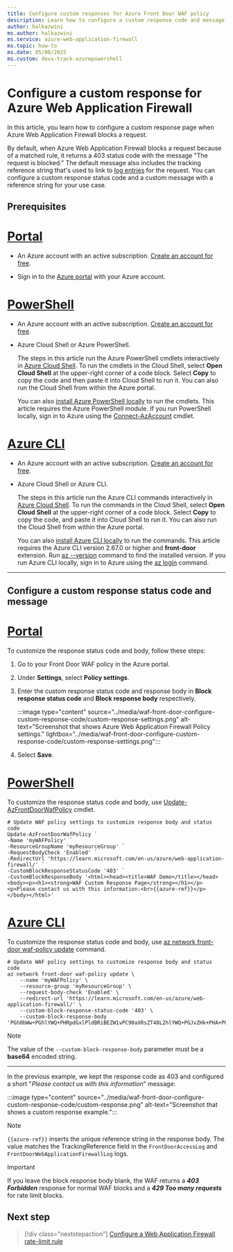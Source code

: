 ```yaml
---
title: Configure custom responses for Azure Front Door WAF policy
description: Learn how to configure a custom response code and message when Azure Web Application Firewall blocks a request.
author: halkazwini
ms.author: halkazwini
ms.service: azure-web-application-firewall
ms.topic: how-to
ms.date: 05/08/2025
ms.custom: devx-track-azurepowershell
---
```


# Configure a custom response for Azure Web Application Firewall

In this article, you learn how to configure a custom response page when Azure Web Application Firewall blocks a request.

By default, when Azure Web Application Firewall blocks a request because of a matched rule, it returns a 403 status code with the message "The request is blocked." The default message also includes the tracking reference string that's used to link to [log entries](./waf-front-door-monitor.md) for the request. You can configure a custom response status code and a custom message with a reference string for your use case.

## Prerequisites

# [**Portal**](#tab/portal)

- An Azure account with an active subscription. [Create an account for free](https://azure.microsoft.com/free/?WT.mc_id=A261C142F).

- Sign in to the [Azure portal](https://portal.azure.com) with your Azure account.

# [**PowerShell**](#tab/powershell)

- An Azure account with an active subscription. [Create an account for free](https://azure.microsoft.com/free/?WT.mc_id=A261C142F).

- Azure Cloud Shell or Azure PowerShell.

    The steps in this article run the Azure PowerShell cmdlets interactively in [Azure Cloud Shell](/azure/cloud-shell/overview). To run the cmdlets in the Cloud Shell, select **Open Cloud Shell** at the upper-right corner of a code block. Select **Copy** to copy the code and then paste it into Cloud Shell to run it. You can also run the Cloud Shell from within the Azure portal.

    You can also [install Azure PowerShell locally](/powershell/azure/install-azure-powershell) to run the cmdlets. This article requires the Azure PowerShell module. If you run PowerShell locally, sign in to Azure using the [Connect-AzAccount](/powershell/module/az.accounts/connect-azaccount) cmdlet.

# [**Azure CLI**](#tab/cli)

- An Azure account with an active subscription. [Create an account for free](https://azure.microsoft.com/free/?WT.mc_id=A261C142F).

- Azure Cloud Shell or Azure CLI.

    The steps in this article run the Azure CLI commands interactively in [Azure Cloud Shell](/azure/cloud-shell/overview). To run the commands in the Cloud Shell, select **Open Cloud Shell** at the upper-right corner of a code block. Select **Copy** to copy the code, and paste it into Cloud Shell to run it. You can also run the Cloud Shell from within the Azure portal.

    You can also [install Azure CLI locally](/cli/azure/install-azure-cli) to run the commands. This article requires the Azure CLI version 2.67.0 or higher and  **front-door** extension. Run [az --version](/cli/azure/reference-index#az-version) command to find the installed version. If you run Azure CLI locally, sign in to Azure using the [az login](/cli/azure/reference-index#az-login) command.

---

## Configure a custom response status code and message

# [**Portal**](#tab/portal)

To customize the response status code and body, follow these steps:

1. Go to your Front Door WAF policy in the Azure portal.

1. Under **Settings**, select **Policy settings**.

1. Enter the custom response status code and response body in **Block response status code** and **Block response body** respectively.

    :::image type="content" source="../media/waf-front-door-configure-custom-response-code/custom-response-settings.png" alt-text="Screenshot that shows Azure Web Application Firewall Policy settings." lightbox="../media/waf-front-door-configure-custom-response-code/custom-response-settings.png":::

1. Select **Save**.

# [**PowerShell**](#tab/powershell)

To customize the response status code and body, use [Update-AzFrontDoorWafPolicy](/powershell/module/az.frontdoor/Update-AzFrontDoorWafPolicy) cmdlet.


```azurepowershell-interactive
# Update WAF policy settings to customize response body and status code
Update-AzFrontDoorWafPolicy `
-Name 'myWAFPolicy' `
-ResourceGroupName 'myResourceGroup' `
-RequestBodyCheck 'Enabled' `
-RedirectUrl 'https://learn.microsoft.com/en-us/azure/web-application-firewall/' `
-CustomBlockResponseStatusCode '403' `
-CustomBlockResponseBody '<html><head><title>WAF Demo</title></head><body><p><h1><strong>WAF Custom Response Page</strong></h1></p><p>Please contact us with this information:<br>{{azure-ref}}</p></body></html>'
```

# [**Azure CLI**](#tab/cli)

To customize the response status code and body, use [az network front-door waf-policy update](/cli/azure/network/front-door/waf-policy#az-network-front-door-waf-policy-update) command.


```azurecli-interactive
# Update WAF policy settings to customize response body and status code
az network front-door waf-policy update \
	--name 'myWAFPolicy' \
	--resource-group 'myResourceGroup' \
	--request-body-check 'Enabled' \
	--redirect-url 'https://learn.microsoft.com/en-us/azure/web-application-firewall/' \
	--custom-block-response-status-code '403' \
    --custom-block-response-body 'PGh0bWw+PGhlYWQ+PHRpdGxlPldBRiBEZW1vPC90aXRsZT48L2hlYWQ+PGJvZHk+PHA+PGgxPjxzdHJvbmc+V0FGIEN1c3RvbSBSZXNwb25zZSBQYWdlPC9zdHJvbmc+PC9oMT48L3A+PHA+UGxlYXNlIGNvbnRhY3QgdXMgd2l0aCB0aGlzIGluZm9ybWF0aW9uOjxicj57e2F6dXJlLXJlZn19PC9wPjwvYm9keT48L2h0bWw+'
```

> [!NOTE]
> The value of the `--custom-block-response-body` parameter must be a **base64** encoded string.

---

In the previous example, we kept the response code as 403 and configured a short "*Please contact us with this information*" message:

:::image type="content" source="../media/waf-front-door-configure-custom-response-code/custom-response.png" alt-text="Screenshot that shows a custom response example.":::

> [!NOTE]
> `{{azure-ref}}` inserts the unique reference string in the response body. The value matches the TrackingReference field in the `FrontDoorAccessLog` and `FrontDoorWebApplicationFirewallLog` logs.

> [!IMPORTANT]
> If you leave the block response body blank, the WAF returns a ***403 Forbidden*** response for normal WAF blocks and a ***429 Too many requests*** for rate limit blocks. 

## Next step

> [!div class="nextstepaction"]
> [Configure a Web Application Firewall rate-limit rule](../afds/waf-front-door-rate-limit-configure.md)

